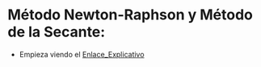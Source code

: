 
# Método Newton-Raphson y Método de la Secante:

- Empieza viendo el [Enlace_Explicativo](https://www.loom.com/share/b15a838d847b4cf196e6e2d70beb4081)
